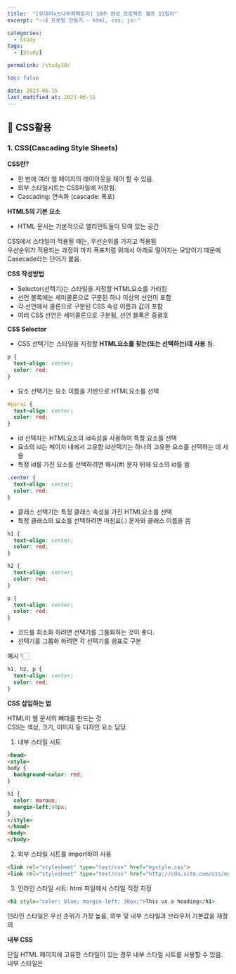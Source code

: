 ```yaml
---
title:  "[유데미x스나이퍼팩토리] 10주 완성 프로젝트 캠프 11일차"
excerpt: "✨내 프로필 만들기 - html, css, js✨"

categories:
  - Study
tags:
  - [Study]

permalink: /study18/

toc: false

date: 2023-06-15
last_modified_at: 2023-06-15
---
```

## 🍊 CSS활용

### 1. CSS(Cascading Style Sheets)

**CSS란?**

- 한 번에 여러 웹 페이지의 레이아웃을 제어 할 수 있음.
- 외부 스타일시트는 CSS파일에 저장됨.
- Cascading: 연속화 (cascade: 폭포)

**HTML5의 기본 요소**
- HTML 문서는 기본적으로 엘리먼트들이 모여 있는 공간

CSS에서 스타일이 적용될 때는, 우선순위를 가지고 적용됨\
우선순위가 적용되는 과정이 마치 폭포처럼 위에서 아래로 떨어지는 모양이기 때문에 Casecade라는 단어가 붙음.

**CSS 작성방법**
 
- Selector(선택기)는 스타일을 지정할 HTML요소를 가리킴
- 선언 블록에는 세미콜론으로 구분된 하나 이상의 선언이 포함
- 각 선언에서 콜론으로 구분된 CSS 속성 이름과 값이 포함
- 여러 CSS 선언은 세미콜론으로 구분됨, 선언 블록은 중괄호
  
**CSS Selector**

- CSS 선택기는 스타일을 지정할 **HTML요소를 찾는(또는 선택하는)데 사용** 됨.
  
```css
p {
  text-align: center;
  color: red;
}
```

- 요소 선택기는 요소 이름을 기반으로 HTML요소를 선택

```css
#para1 {
  text-align: center;
  color: red;
}
```
  
- id 선택자는 HTML요소의 id속성을 사용하여 특정 요소를 선택
- 요소의 id는 페이지 내에서 고유함 id선택기는 하나의 고유한 요소를 선택하는 데 사용
- 특정 id를 가진 요소를 선택하려면 해시(#) 문자 뒤에 요소의 id를 씀

```css
.center {
  text-align: center;
  color: red;
}
```

- 클래스 선택기는 특정 클래스 속성을 가진 HTML요소를 선택
- 특정 클래스의 요소를 선택하려면 마침표(.) 문자와 클래스 이름을 씀

```css
h1 {
  text-align: center;
  color: red;
}

h2 {
  text-align: center;
  color: red;
}

p {
  text-align: center;
  color: red;
}
```

- 코드를 최소화 하려면 선택기를 그룹화하는 것이 좋다.
- 선택기를 그룹화 하려면 각 선택기를 쉼표로 구분

예시 👇🏻

```css
h1, h2, p {
  text-align: center;
  color: red;
}
```

**CSS 삽입하는 법**

HTML이 웹 문서의 뼈대를 만드는 것\
CSS는 색상, 크기, 이미지 등 디자인 요소 담당

1. 내부 스타일 시트

```html
<head>
<style>
body {
  background-color: red;
}

h1 {
  color: maroon;
  margin-left:40px;
}
</style>
</head>
<body>
</body>
```

2. 외부 스타일 시트를 import하여 사용

```html
<link rel="stylesheet" type="text/css" href="mystyle.css"> 
<link rel="stylesheet" type="text/css" href="http://cdn.site.com/css/mystyle.css"> 
```

3. 인라인 스타일 시트: html 파일에서 스타일 직정 지정

```html
<h1 style="color: blue; margin-left: 30px;">This us a heading</h1>
```

인라인 스타일은 우선  순위가 가장 높음, 외부 및 내부 스타일과 브라우저 기본값을 재정의

**내부 CSS**

단일 HTML 페이지에 고유한 스타일이 있는 경우 내부 스타일 시트를 사용할 수 있음.\
내부 스타일은 <style> 요소 내부, head 섹션 내부에 정의됨.

```html
<!DOCTYPE html>
<html lang="ko">
<head>
<style>
  body {
    background-color: linen;
  }

  h1{
    color: maroon;
    margin-left: 40px; 
  }
</style>
</head>
<body>
  <h1>This is a heading</h1>
  <p>This is a paragraph.</p>
</body>
</html>
```

**외부 CSS**

외부 스타일 시트를 사용하면 파일 하나만 변경하여 전체 웹 사이트의 모양을 변경 할 수 있음.\
각 HTML페이지는 헤드 섹션 내부의 <link> 요소 내부에 외부 스타일 시트 파일에 대한 참조를 포함해야함

```html
<!DOCTYPE html>
<html lang="ko">
<head>
<link rel="stylesheet" href="mystyle.css">
</head>
<body>
  <h1>This is a heading</h1>
  <p>This is a paragraph.</p>
</body>
</html>
```

```css
body {
  background-color: linen;
}

h1{
  color: maroon;
  margin-left: 40px; 
}
```

- 외부 스타일 시트는 모든 텍스트 편집기에서 작성할 수 있음(.css 확장자로 저장)
- 외부 .css 파일에는 HTML 태그가 포함되면 안됌

**CSS 우선 적용 순위**

같은 요소에 다른 CSS 속성이 중복 설정되어 있을때, 우선 적용 순서

1. 속성값 뒤에 !important가 붙어 있는 속성
2. 인라인 스타일로 적용되어 있는 속성
3. 선택자에 id가 쓰인 속성
4. class, attribute, pseudo-class로 지정한 속성
5. 태그 이름으로 지정한 속성
6. 부모 요소에 의해 상속된 속성

**기본 디자인 요소 Review**

|속성명|의미|속성명|의미|
|---|---|---|---|
|background-color|배경색|margin|바깥 여백 설정|
|background-image|배경 이미지 정의|padding|안쪽 여백 설정|
|border|경계선 스타일 정의|color|글자색을 변경|
|border-radius|테두리 둥글게 처리|text-align|글자 수평 중앙 정렬|
|letter-spacing|text 간격 설정|display|none: 해당부분을 숨김block: 해당 부분을 보임|

**CSS 테두리 스타일**

속성 border-style은 표시할 테두리 종류를 지정

- dotted: 점선 테두리 정의
- dashed: 점선 테두리 정의
- solid: 솔리드 테두리 정의
- double: 이중 테두리 정의
- groove: 3D 그루브 테두리 정의
- ridge: 3D 능선 테두리 정의
- inset: 3D 삽입 테두리 정의
- outset: 3D 아웃셋 테두리 정의
- none: 경계를 정의하지 않음
- hidden: 숨겨진 테두리 정의

height 및 속성 width은 요소의 높이와 너비\
높이 및 너비 속성에는 패딩, 테두리 또는 여백이 포함X\
요소의 패딩, 테두리 및 여백 내부 영역의 높이/너비를 설정

- auto: 기본값
- length: 높이/너비를 px,cm 등으로 정의
- %: 컨테이닝 블록의 백분율로 높이/너비를 정의
- initial: 높이/너비
- inherit: 높이/너비는 부모 값에서 상속

**CSS 박스 모델**

- CSS에서 "상자 모델"이라는 용어는 디자인과 레이아웃을 말할 때 사용
- CSS 상자 모델은 기본적으로 모든 HTML요소를 감싸는 상자(여백, 테두리, 패딩 및 실제 콘텐츠로 구성)

**CSS 높이 및 너비 값**

border-radius 속성은 요소에 둥근 테두리를 추가하는 데 사용

```css
p {
    border: 2px solid red;
    border-radius: 5px;
  }
```

**CSS 아이콘**

```html
<!DOCTYPE html>
<html>

<head>
<script src="https://kit.fontawesome.com/a076d0599.js" crossorigin="anonymous"></script>
</head>

<body>
  <i class="fas fa-cloud"></i>
  <i class="fas fa-heart"></i>
  <i class="fas fa-car"></i>
  <i class="fas fa-file"></i>
  <i class="fas fa-bars"></i>
</body>

</html>
```

**CSS Google 글꼴 사용방법**

```html
<head>
<link rel="stylesheet" href="https://fonts.googleapis.com/css?family=Sofia">
<style>
  body {
    font-family: "Sofia", sans-serif;
  }
</style>
</head>
```

**CSS 레이아웃 - 위치 속성**

position속성은 요소에 사용되는 위치 지정 방법 유형을 지정

위치 속성 position은 요소에 사용되는 위치 지정 방법의 유형을 지정

- static
- relative
- fixed
- absolute
- Sticky

position 속성을 먼저 설정하지 않으면 작동X\
위치 값에 따라 다르게 작동

**CSS 레이아웃 - static**

```css
div.static {
  position: static;
  border: 3px solid #73AD21
}
```

HTML 요소는 기본적으로 정적으로 배치\
정적으로 배치된 요소는 top, bottom, left 및 right 속성의 영향X

**CSS 레이아웃 - relative**

```css
div.relative {
  position: relative;
  left: 30px;
  border: 3px solid #73AD21
}
```

정상 위치를 기준으로 배치\
상대적으로 배치된 요소의 위쪽, 오른쪽, 아래쪽 및 왼쪽 속성을 설정하면 원래 위치에서 벗어나 조정\
다른 콘텐츠는 요소가 남긴 간격에 맞게 조정X

**CSS 레이아웃 - absolute**

```css
div.relative {
  position: relative;
  width: 400px;
  height: 200px;
  border: 3px solid #73AD21
}

div.absolute {
  position: absolute;
  top: 80px;
  right: 0;
  width: 200px;
  height: 100px;
  border: 3px solid #73AD21
}
```

가장 가까운 위치에 있는 조상을 기준으로 위치가 지정됨(고정된 것처럼 뷰포트를 기준으로 위치 지정되는 대신).

하지만, 절대 위치 지정 요소에 위치 지정 조상이 없으면 문서 본문을 사용하고 페이지 스크롤과 함께 이동

**CSS 기본 선택자 Review**

|Selector|예제|설명|
|---|---|---|
|#id|#name|id가 name인 요소를 선택|
|.class|.intro|class가 intro인 요소를 선택|
|*| * |모든 요소 선택|
|element|p|모든 <p> 요소를 선택|
|element, element|div, p|모든 <p>, <div> 요소를 선택|
|element > element|div > p|부모가 <div>요소인 모든 <p> 요소를 선택|
|element + element|div + p|<div>요소 바로 뒤에 배치되는 첫번째 <p> 요소를 선택|

**자주쓰는 CSS Pseudo-class Selector**

|Selector|예제|설명|
|---|---|---|
|:active|a:active|활성 링크를 선택|
|:hover|a:hover|마우스 오버가 되는 링크 선택|
|:visited|a:visited|방문한 모든 링크 선택|
|:first-child|a:first-child|부모의 첫 번째 자식인 모든<p>요소 선택|
|:nth-child|p:nth-child(2)|부모의 두 번째 자식인 모든 <p>요소 선택|

**CSS Grid와 table-cell의 차이점**

Grid

- CSS Grid는 그리드 기반의 레이아웃 시스템, 요소들을 그리드로 배치할 수 있음
- 그리드 컨테이너와 그리드 아이템을 정의하여 유연한 레이아웃을 구성할 수 있음
- 그리드 아이템들은 자유롭게 배치될 수 있으며, 행과 열의 크기를 조정 및 정렬 가능
- 그리드는 반응형 레이아웃을 쉽게 구성할 수 있는 강력한 기능 제공

CSS table-cell

- CSS table-cell은 테이블의 셀(cell) 요소를 이용하여 레이아웃을 구성하는 방식
- 테이블 구조를 사용하여 요소들을 행과 열로 정렬하며, 행과 열의 크기는 자동으로 조정
- 테이블은 일반적으로 데이터 표시를 위해 사용되며, 특정한 테이블 구조를 갖고 있음
- 테이블 요소를 사용하여 레이아웃을 구성하면 행과 열 간의 정
렬과 셀 간의 간격 조정이 쉽다

결론적으로 **CSS Grid는 좀 더 유연하고 강력한 레이아웃 시스템을 제공**\
table-cell은 주로 테이블 형태의 데이터를 표시


### 2. 과제 - 내 프로필 만들기 - html, css, js

**HTML**
  
```html
<!DOCTYPE html>
<html lang="ko">

<head>
  <meta charset="UTF-8">
  <meta name="viewport" content="width=device-width, initial-scale=1.0">
  <title>Profile</title>
  <link rel="icon" href="image/favicon.png">

  <link rel="stylesheet" href="https://cdn.jsdelivr.net/npm/reset-css@5.0.1/reset.min.css" />

  <link rel="preconnect" href="https://fonts.googleapis.com">
  <link rel="preconnect" href="https://fonts.gstatic.com" crossorigin>
  <link href="https://fonts.googleapis.com/css2?family=Frank+Ruhl+Libre:wght@400;700&display=swap" rel="stylesheet">

  <link rel="stylesheet" href="css/style.css">
  <script defer src="./js/index.js"></script>
</head>

<body>
  <div id="container">
    <header>
      <nav class="menu">
        <ul>
          <li><a href="#about">About</a></li>
          <li><a href="#timeline">Timeline</a></li>
          <li><a href="#contact">Contact</a></li>
        </ul>
      </nav>
    </header>

    <section>
      <article id="about">
        <div>
          <img src="image/meee.png" alt="프로필 사진">
          <h1>🍊🍊🍊</h1>
          <p>배움을 즐기고, 여러방면의 성장을 좋아합니다.</p>
          <p>새로운 것과 변화에 두려움이 없으며 함께 성장하는 것에 관심이 있습니다.</p>
        </div>
      </article>

      <article id="timeline">
        <div class="inner">
          <div>
            <img src="./image/publisher.jpg" alt="">
            <p><span>🍊2019-08 ~ 2020-02🍊</span><br />웹 디자인 & 퍼블리셔 과정 수료</p>
          </div>
          <div>
            <img src="./image/company.jpg" alt="">
            <p><span>🍊2020-02 ~ 2021-06🍊</span><br />퍼블리셔 취업 및 퇴사</p>
          </div>
          <div>
            <img src="./image/full_stack.jpg" alt="">
            <p><span>🍊2022-03 ~ 2022-08🍊</span><br />풀스택 개발자 양성과정 수료</p>
          </div>
          <div>
            <img src="./image/study.jpg" alt="">
            <p><span>🍊2022-08 ~ 2022-10🍊</span><br />[스터디] Spring 프로젝트 진행</p>
          </div>
          <div>
            <img src="./image/front.jpg" alt="">
            <p><span>🍊2023-01 ~ 2023-05🍊</span><br />메가테라 프론트엔드 생존코스 수료</p>
          </div>
          <div>
            <img src="./image/camp.jpg" alt="">
            <p><span>🍊2023-06 ~ ing🍊</span><br />10주 완성! 프로젝트 캠프(프론트엔드 리액트)</p>
          </div>
        </div>
      </article>

      <article id="contact">
        <div>
          <img src="./image/favicon.png" alt="">
          <a href="https://ji-yoon98.github.io/">BLOG</a>
          <a href="mailto:nmjk0123@gmail.com">GMAIL</a>
          <a href="https://github.com/Ji-Yoon98">GITHUB</a>
        </div>
      </article>
    </section>
  </div>
</body>

</html>
```

**CSS**

```css
a { text-decoration: none;}

#container{
  width:100%;
  height:100vh; 
  overflow: auto;
  scroll-behavior: smooth;
  scroll-snap-type: y mandatory;
}

/* Header */
header {
  width: 100%;
  position: fixed;
}

.menu {
  margin: 0 auto;
  width: 800px;
}

.menu ul { 
  display: flex;
  justify-content:space-between;
  align-items: center;
  margin-top: 50px;
}

.menu ul li a {
  font-size: 26px;
  font-weight: bold;
  color: #000;
  font-family: 'Frank Ruhl Libre', serif;
}

/* article 공통 */
article {
    width:100%; 
    height:100vh;
    display: flex;
    justify-content: center;
    align-items: center;
    scroll-snap-align: center;
}

/* About */
#about {
  background-color: #F9F5E7;
  text-align: center;
}

#about img {
  width: 70%;
  border: 5px solid #FF822D;
  border-radius: 100%;
  margin-bottom: 40px;
}

#about p {
  font-size: 22px;
  padding-top: 25px;
  font-weight: bold;
}

/* Timeline */
#timeline {
  background-color: #e0d8cc;
  background-size: cover;
  background-attachment: fixed; 
  background-position: center; 
  text-align: center;
}

#timeline .inner {
  width: 1700px;
  display: flex;
  flex-flow: row wrap;
  justify-content: space-between;
  align-items: center;
}
#timeline .inner div {
  width: 30%;
  padding-top: 50px;
}

#timeline .inner img {
  width: 500px;
  height: 300px;
  border-radius: 10px;
  transform: scale(0.9);
  transition: all 0.2s;
}

#timeline .inner img:hover {
  transform: scale(1);
}

#timeline .inner span {
  font-weight: bold;
  line-height: 30px;
}

/* Contact */
#contact {
  background-color: #F8EAD8;
  text-align: center;
}

#contact img {
  display: block;
  margin: 0 auto;
  margin-bottom: 100px;
  transform: scale(0.9);
  transition: all 0.2s;
}

#contact img:hover {
  transform: scale(1);
}


#contact a {
  font-size: 40px;
  font-weight: bold;
  font-family: 'Frank Ruhl Libre', serif;
  padding: 0 140px;
  font-style: italic;
  color:#000;
}

#contact a:hover {
  color:#FF822D;
}

/* menu click style */
.menu_active {
  color:#FF822D !important;
  text-decoration: underline;
}
```

**js**

```js
let currentMenu;
let menu = document.querySelector('.menu');

function handleClick(e) {
  if(currentMenu) {
    currentMenu.classList.remove('menu_active');
  }

  e.target.classList.add('menu_active');
  currentMenu = e.target;
};

menu.addEventListener('click', handleClick);
```

**결과**
  
![1](https://github.com/Ji-Yoon98/Ji-Yoon98.github.io/assets/97427387/8940235b-f206-4cf0-8884-3a425c5ff3fe)

### 3. 회고
CSS에 대해 복습하는 시간이었다. 오랜만에 써보는 거다 보니 헷갈리는게 좀 많았던거 같다 그래도 기본적인건 아직 잊지 않아서 다행!\
오늘 과제는 내 프로필을 만드는 거였다. 저번에 실습시간에 짰었던 내용을 기반으로 다시 만들어 봤다.\
배경색을 고르느라 애먹었지만 그래도 잘 고른거 같다고 생각한다..?ㅎ\
html, css, js는 금방했는데 내용 넣어야 할 것들을 뭘 넣어야 할지 많이 고민했다.\
근데 딱히 진짜 뭘 넣어야 할지 몰라서 그냥 아주 간단하게만 만들어서 넣었는데 괜찮은지 잘 모르겠음\
전체적인 컨셉은 내가 만든 파비콘을 기반으로 했다! 내 파비콘은 오렌지지만 대부분의 사람들이 귤로 앎..🥲

<hr>

<div align="center">
<img src="https://github.com/Ji-Yoon98/Ji-Yoon98.github.io/assets/97427387/68d12772-178f-4124-80c5-531a7fde8b9d"><br/>

본 후기는 유데미-스나이퍼팩토리 10주 완성 프로젝트캠프 학습 일지 후기로 작성 되었습니다.<br/><br/>
#프로젝트캠프 #프로젝트캠프후기 #유데미 #스나이퍼팩토리 #웅진씽크빅 #인사이드아웃 #IT개발캠프 #개발자부트캠프 #리액트 #react #부트캠프 #리액트캠프
</div>
